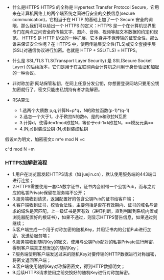<!--
 * @Author: 41
 * @Date: 2022-03-23 14:17:52
 * @LastEditors: 41
 * @LastEditTime: 2022-03-23 15:09:54
 * @Description: 
-->
- 什么是HTTPS
HTTPS 的全称是 Hypertext Transfer Protocol Secure，它用来在计算机网络上的两个端系统之间进行安全的交换信息(secure communication)，它相当于在 HTTP 的基础上加了一个 Secure 安全的词眼，那么我们可以给出一个 HTTPS 的定义：HTTPS 是一个在计算机世界里专门在两点之间安全的传输文字、图片、音频、视频等超文本数据的约定和规范。 HTTPS 是 HTTP 协议的一种扩展，它本身并不保传输的证安全性，那么谁来保证安全性呢？在 HTTPS 中，使用传输层安全性(TLS)或安全套接字层(SSL)对通信协议进行加密。也就是 HTTP + SSL(TLS) = HTTPS。

- 什么是 SSL/TLS
TLS(Transport Layer Security) 是 SSL(Secure Socket Layer) 的后续版本，它们是用于在互联网两台计算机之间用于身份验证和加密的一种协议。

- 非对称加密
网站保管私钥，在网上任意分发公钥，你想要登录网站只要用公钥加密就行了，密文只能由私钥持有者才能解密。

- RSA算法
  - 1.选两个大质数 p,q,计算N=p*q，N的欧拉函数(p-1)\*(q-1)
  - 2.选怎一个大于1，小于欧拉N的数e，是的e和欧拉N互质
  - 3.计算d，使得de=1mod欧拉N，等价于ed-1=k欧拉N，==模反元素==
  - 4.(N,e)封装成公钥  (N,d)封装成私钥

假设m为明文，加密密文c
m^e mod N =c

c^d mod N =m
### HTTPS加解密流程
- 1.用户在浏览器发起HTTPS请求（如 juejin.cn），默认使用服务端的443端口进行连接；
- 2.HTTPS需要使用一套CA数字证书，证书内会附带一个公钥Pub，而与之对应的私钥Private保留在服务端不公开；
- 3.服务端收到请求，返回配置好的包含公钥Pub的证书给客户端；
- 4.客户端收到证书，校验合法性，主要包括是否在有效期内、证书的域名与请求的域名是否匹配，上一级证书是否有效（递归判断，直到判断到系统内置或浏览器配置好的根证书），如果不通过，则显示HTTPS警告信息，如果通过则继续；
- 5.客户端生成一个用于对称加密的随机Key，并用证书内的公钥Pub进行加密，发送给服务端；
- 6.服务端收到随机Key的密文，使用与公钥Pub配对的私钥Private进行解密，得到客户端真正想发送的随机Key；
- 7.服务端使用客户端发送过来的随机Key对要传输的HTTP数据进行对称加密，将密文返回客户端；
- 8.客户端使用随机Key对称解密密文，得到HTTP数据明文；
- 9.后续HTTPS请求使用之前交换好的随机Key进行对称加解密。
